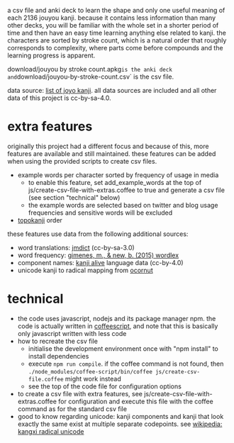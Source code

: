 a csv file and anki deck to learn the shape and only one useful meaning of each 2136 jouyou kanji.
because it contains less information than many other decks, you will be familiar with the whole set in a shorter period of time and then have an easy time learning anything else related to kanji.
the characters are sorted by stroke count, which is a natural order that roughly corresponds to complexity, where parts come before compounds and the learning progress is apparent.

download/jouyou by stroke count.apkg` is the anki deck and `download/jouyou-by-stroke-count.csv` is the csv file.

data source: [list of joyo kanji](https://en.wikipedia.org/wiki/List_of_j%C5%8Dy%C5%8D_kanji).
all data sources are included and all other data of this project is cc-by-sa-4.0.

# extra features
originally this project had a different focus and because of this, more features are available and still maintained. these features can be added when using the provided scripts to create csv files.

* example words per character sorted by frequency of usage in media
  * to enable this feature, set add_example_words at the top of js/create-csv-file-with-extras.coffee to true and generate a csv file (see section "technical" below)
  * the example words are selected based on twitter and blog usage frequencies and sensitive words will be excluded
* [topokanji](https://github.com/scriptin/topokanji) order

these features use data from the following additional sources:
* word translations: [jmdict](http://www.edrdg.org/jmdict/j_jmdict.html) (cc-by-sa-3.0)
* word frequency: [gimenes, m., & new, b. (2015) wordlex](http://www.lexique.org/?page_id=250)
* component names: [kanji alive](https://github.com/kanjialive/kanji-data-media) language data (cc-by-4.0)
* unicode kanji to radical mapping from [ocornut](https://gist.github.com/ocornut/18844be7446b63d936e4fab8fb5e6e01)

# technical
* the code uses javascript, nodejs and its package manager npm. the code is actually written in [coffeescript](http://coffeescript.org), and note that this is basically only javascript written with less code
* how to recreate the csv file
  * initialise the development environment once with "npm install" to install dependencies
  * execute `npm run compile`. if the coffee command is not found, then `./node_modules/coffee-script/bin/coffee js/create-csv-file.coffee` might work instead
  * see the top of the code file for configuration options
* to create a csv file with extra features, see js/create-csv-file-with-extras.coffee for configuration and execute this file with the coffee command as for the standard csv file
* good to know regarding unicode: kanji components and kanji that look exactly the same exist at multiple separate codepoints. see [wikipedia: kangxi radical unicode](https://en.wikipedia.org/wiki/Kangxi_radical#Unicode)
